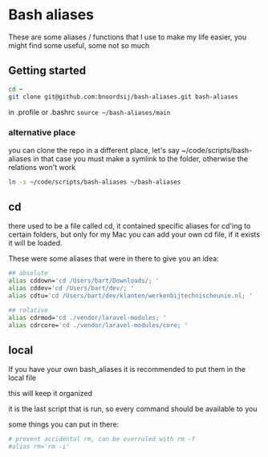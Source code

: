# Bash aliases
These are some aliases / functions that I use to make my life easier, you might find some useful, some not so much

## Getting started

```bash
cd ~
git clone git@github.com:bnoordsij/bash-aliases.git bash-aliases
```

in .profile or .bashrc
`source ~/bash-aliases/main`

### alternative place
you can clone the repo in a different place, let's say ~/code/scripts/bash-aliases
in that case you must make a symlink to the folder, otherwise the relations won't work
```bash
ln -s ~/code/scripts/bash-aliases ~/bash-aliases
```

## cd
there used to be a file called cd, it contained specific aliases for cd'ing to certain folders, but only for my Mac
you can add your own cd file, if it exists it will be loaded.

These were some aliases that were in there to give you an idea:
```bash
## absolute
alias cddown='cd /Users/bart/Downloads/; '
alias cddev='cd /Users/bart/dev/; '
alias cdtu='cd /Users/bart/dev/klanten/werkenbijtechnischeunie.nl; '

## relative
alias cdrmod='cd ./vendor/laravel-modules; '
alias cdrcore='cd ./vendor/laravel-modules/core; '
```

## local
If you have your own bash_aliases it is recommended to put them in the local file

this will keep it organized

it is the last script that is run, so every command should be available to you

some things you can put in there:
```bash
# prevent accidental rm, can be overruled with rm -f
#alias rm='rm -i'
```
